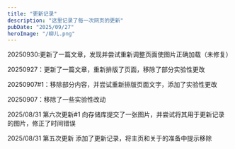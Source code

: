 ```yaml
---
title: "更新记录"
description: "这里记录了每一次网页的更新"
pubDate: "2025/09/27"
heroImage: "/柳儿.png"
---
```

20250930:更新了一篇文章，发现并尝试重新调整页面使图片正确加载（未修复）

20250927：更新了一篇文章，重新排版了页面，移除了部分实验性更改

20250907#1：移除部分内容，并尝试重新排版页面文字，添加了实验性更改

20250907：移除了一些实验性改动

2025/08/31 第六次更新#1
向存储库提交了一张图片，并尝试将其用于更新记录的图片，修正了时间错误

2025/08/31 第五次更新
添加了更新记录，将主页和关于的准备中提示移除